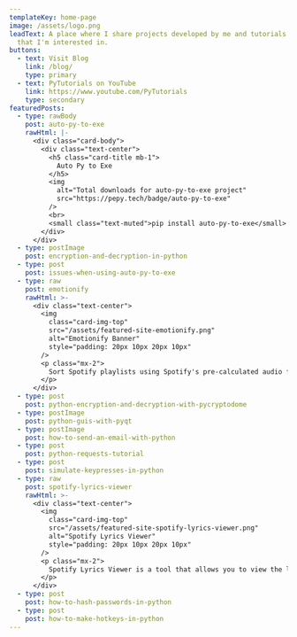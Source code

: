 ```yaml
---
templateKey: home-page
image: /assets/logo.png
leadText: A place where I share projects developed by me and tutorials on topics
  that I'm interested in.
buttons:
  - text: Visit Blog
    link: /blog/
    type: primary
  - text: PyTutorials on YouTube
    link: https://www.youtube.com/PyTutorials
    type: secondary
featuredPosts:
  - type: rawBody
    post: auto-py-to-exe
    rawHtml: |-
      <div class="card-body">
        <div class="text-center">
          <h5 class="card-title mb-1">
            Auto Py to Exe
          </h5>
          <img
            alt="Total downloads for auto-py-to-exe project"
            src="https://pepy.tech/badge/auto-py-to-exe"
          />
          <br>
          <small class="text-muted">pip install auto-py-to-exe</small>
        </div>
      </div>
  - type: postImage
    post: encryption-and-decryption-in-python
  - type: post
    post: issues-when-using-auto-py-to-exe
  - type: raw
    post: emotionify
    rawHtml: >-
      <div class="text-center">
        <img 
          class="card-img-top"
          src="/assets/featured-site-emotionify.png"
          alt="Emotionify Banner"
          style="padding: 20px 10px 20px 10px"
        />
        <p class="mx-2">
          Sort Spotify playlists using Spotify's pre-calculated audio features to attempt to emotionally gradient playlists.
        </p>
      </div>
  - type: post
    post: python-encryption-and-decryption-with-pycryptodome
  - type: postImage
    post: python-guis-with-pyqt
  - type: postImage
    post: how-to-send-an-email-with-python
  - type: post
    post: python-requests-tutorial
  - type: post
    post: simulate-keypresses-in-python
  - type: raw
    post: spotify-lyrics-viewer
    rawHtml: >-
      <div class="text-center">
        <img 
          class="card-img-top" 
          src="/assets/featured-site-spotify-lyrics-viewer.png" 
          alt="Spotify Lyrics Viewer" 
          style="padding: 20px 10px 20px 10px"
        />
        <p class="mx-2">
          Spotify Lyrics Viewer is a tool that allows you to view the lyrics of the current playing song on Spotify by simply signing in.
        </p>
      </div>
  - type: post
    post: how-to-hash-passwords-in-python
  - type: post
    post: how-to-make-hotkeys-in-python
---
```

